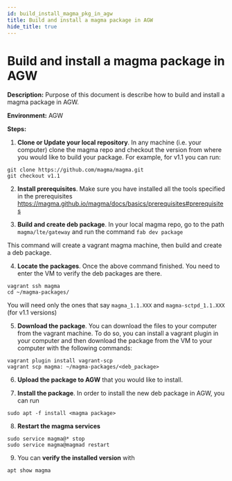 ```yaml
---
id: build_install_magma_pkg_in_agw
title: Build and install a magma package in AGW
hide_title: true
---
```

# Build and install a magma package in AGW

**Description:** Purpose of this document is describe how to build and install a magma package in AGW.

**Environment:** AGW

**Steps:**

1. **Clone or Update  your local repository**. In any machine (i.e. your computer) clone the magma repo  and checkout the version from where you would like to build your package. For example, for v1.1 you can run:

```
git clone https://github.com/magma/magma.git
git checkout v1.1
```

2. **Install prerequisites**. Make sure you have installed all the tools specified in the prerequisites https://magma.github.io/magma/docs/basics/prerequisites#prerequisites

3. **Build and create deb package**. In your local magma repo, go to the path `magma/lte/gateway` and run the command `fab dev package`

This command will create a vagrant magma machine, then build and create a deb package.

4. **Locate the packages**. Once the above command finished. You need to enter the VM to verify the deb packages are there.

```
vagrant ssh magma
cd ~/magma-packages/
```
You will need only the ones that say `magma_1.1.XXX` and `magma-sctpd_1.1.XXX` (for v1.1 versions)

5. **Download the package**. You can download the files to your computer from the vagrant machine. To do so, you can install a vagrant plugin in your computer and then download the package from the VM to your computer with the following commands:

```
vagrant plugin install vagrant-scp
vagrant scp magma: ~/magma-packages/<deb_package>
```

6. **Upload the package to AGW** that you would like to install.

7. **Install the package**. In order to install the new deb package in AGW, you can run

`sudo apt -f install <magma package>`

8. **Restart the magma services**
```
sudo service magma@* stop
sudo service magma@magmad restart
```
9. You can **verify the installed version** with

`apt show magma`
